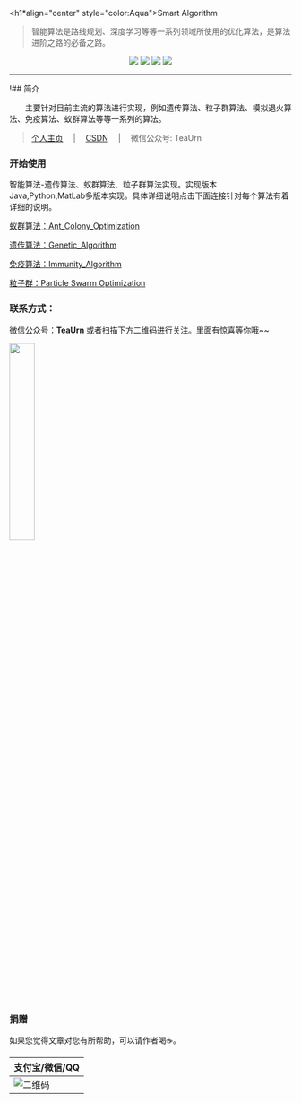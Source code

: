 <h1*align="center" style="color:Aqua">Smart Algorithm</h1>

 >智能算法是路线规划、深度学习等等一系列领域所使用的优化算法，是算法进阶之路的必备之路。

<div align="center">
<image src="https://markdown-liyang.oss-cn-beijing.aliyuncs.com/label/Github-LiYangSir-brightgreen.svg">
<image src="https://markdown-liyang.oss-cn-beijing.aliyuncs.com/label/quguai.cn-green.svg">
<image src="https://img.shields.io/badge/Lannguage-MatLab，Python,Java-yellow">
<image src="https://markdown-liyang.oss-cn-beijing.aliyuncs.com/label/Version-1.0-blue.svg">
</div>

------

!## 简介

&emsp;&emsp;主要针对目前主流的算法进行实现，例如遗传算法、粒子群算法、模拟退火算法、免疫算法、蚁群算法等等一系列的算法。

> [个人主页](http://quguai.cn) &emsp;|&emsp; [CSDN](https://me.csdn.net/qq_41503660) &emsp;|&emsp; 微信公众号: TeaUrn

### 开始使用

智能算法-遗传算法、蚁群算法、粒子群算法实现。实现版本Java,Python,MatLab多版本实现。具体详细说明点击下面连接针对每个算法有着详细的说明。

[蚁群算法：Ant_Colony_Optimization](/Ant_Colony_Optimization)

[遗传算法：Genetic_Algorithm](/Genetic_Algorithm)

[免疫算法：Immunity_Algorithm](/Immunity_Algorithm)

[粒子群：Particle Swarm Optimization](/Particle_Swarm_Optimization)


### 联系方式：
微信公众号：**TeaUrn**
或者扫描下方二维码进行关注。里面有惊喜等你哦~~

<img src="https://markdown-liyang.oss-cn-beijing.aliyuncs.com/%E5%85%AC%E4%BC%97%E5%8F%B7%E4%BA%8C%E7%BB%B4%E7%A0%81.jpg" width=30%>

### 捐赠
如果您觉得文章对您有所帮助，可以请作者喝☕。

|支付宝/微信/QQ|
|-------------|
|![二维码](https://markdown-liyang.oss-cn-beijing.aliyuncs.com/Pay.JPG)| 